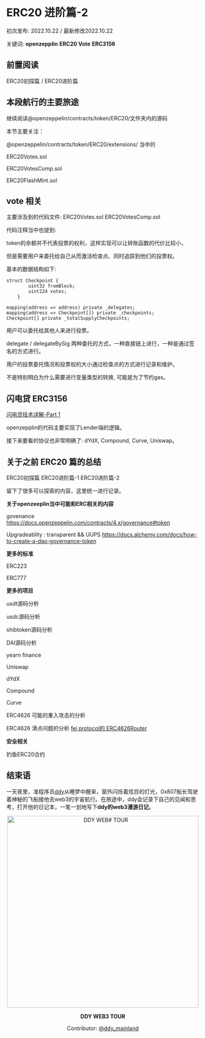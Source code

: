 # ERC20 进阶篇-2


初次发布: 2022.10.22 / 最新修改2022.10.22

关键词:  **openzepplin**  **ERC20  Vote**   **ERC3156**

## 前置阅读

 ERC20初探篇 / ERC20进阶篇

## 本段航行的主要旅途

继续阅读@openzeppelin/contracts/token/ERC20/文件夹内的源码

本节主要关注：

@openzeppelin/contracts/token/ERC20/extensions/ 当中的

ERC20Votes.sol

ERC20VotesComp.sol

ERC20FlashMint.sol



## vote 相关

主要涉及到的代码文件: ERC20Votes.sol  ERC20VotesComp.sol

代码注释当中也提到: 

token的余额并不代表投票的权利，这样实现可以让转账函数的代价比较小，

但是需要用户来委托给自己从而激活检查点、同时追踪到他们的投票权。

基本的数据结构如下:

```solidity
struct Checkpoint {
        uint32 fromBlock;
        uint224 votes;
    }

mapping(address => address) private _delegates;
mapping(address => Checkpoint[]) private _checkpoints;
Checkpoint[] private _totalSupplyCheckpoints;
```

用户可以委托给其他人来进行投票。

delegate / delegateBySig 两种委托的方式，一种直接链上进行，一种是通过签名的方式进行。

用户的投票委托情况和投票权的大小通过检查点的方式进行记录和维护。

不是特别明白为什么需要进行变量类型的转换, 可能是为了节约gas。

 

## 闪电贷 ERC3156

[闪电贷技术详解-Part 1](https://www.aqniu.com/vendor/87319.html)

openzepplin的代码主要实现了Lender端的逻辑。

接下来要看的协议也非常明确了: dYdX, Compound, Curve, Uniswap。



## 关于之前 ERC20 篇的总结

ERC20初探篇  ERC20进阶篇-1 ERC20进阶篇-2 

留下了很多可以探索的内容，这里统一进行记录。

**关于openzeeplin当中可能和ERC相关的内容**

govenance https://docs.openzeppelin.com/contracts/4.x/governance#token

Upgradeablity : transparent && UUPS   https://docs.alchemy.com/docs/how-to-create-a-dao-governance-token

**更多的标准**

ERC223 

ERC777

**更多的项目**

usdt源码分析

usdc源码分析

shibtoken源码分析

DAI源码分析

yearn finance

Uniswap

dYdX

Compound

Curve

ERC4626 可能的重入攻击的分析 

ERC4626 滑点问题的分析 [fei protocol的 ERC4626Router](https://github.com/fei-protocol/ERC4626#erc4626router-and-base)

**安全相关**

钓鱼ERC20合约

## 结束语

一天夜里，准程序员[ddy](https://twitter.com/ddy_mainland)从睡梦中醒来，窗外闪烁着炫目的灯光，0x807船长驾驶着神秘的飞船接他去web3的宇宙航行。在旅途中，ddy会记录下自己的见闻和思考，打开他的日记本，一笔一划地写下**ddy的web3漫游日记**。

<div align="center">
	<img width="500" src="https://user-images.githubusercontent.com/25214732/196032084-6c1d6531-2a80-4672-b620-04b9e4ae3baa.PNG" alt="DDY WEB# TOUR">
</div>
<p align="center">
	<b>DDY WEB3 TOUR</b>
</p>

<p align="center">
  Contributor: <a href="https://twitter.com/ddy_mainland">@ddy_mainland</a>
</p>


